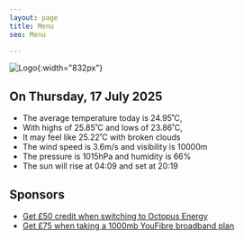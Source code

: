 ```yaml
---
layout: page
title: Menu
seo: Menu

---
```


![Logo](/images/logo.jpg){:width="832px"}

<!-- weather_marker starts -->
## On Thursday, 17 July 2025

- The average temperature today is 24.95˚C,
- With highs of 25.85˚C and lows of 23.86˚C,
- It may feel like 25.22˚C with broken clouds
- The wind speed is 3.6m/s and visibility is 10000m
- The pressure is 1015hPa and humidity is 66%
- The sun will rise at 04:09 and set at 20:19

<!-- weather_marker ends -->

## Sponsors

- [Get £50 credit when switching to Octopus Energy](https://bit.ly/3oD1nnS)
- [Get £75 when taking a 1000mb YouFibre broadband plan](https://aklam.io/91zWhU?)
